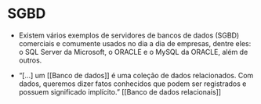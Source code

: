 # SGBD

- Existem vários exemplos de servidores de bancos de dados (SGBD) comerciais e comumente usados no dia a dia de empresas, dentre eles: o SQL Server da Microsoft, o ORACLE e o MySQL da ORACLE, além de outros.

- “[...] um [[Banco de dados]] é uma coleção de dados relacionados. Com dados, queremos dizer fatos conhecidos que podem ser registrados e possuem significado implícito.” [[Banco de dados relacionais]]
